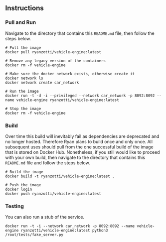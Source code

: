 ## Instructions

### Pull and Run

Navigate to the directory that contains this `README.md` file, then follow the steps below.

	# Pull the image
	docker pull ryanzotti/vehicle-engine:latest
	
	# Remove any legacy version of the containers
	docker rm -f vehicle-engine

	# Make sure the docker network exists, otherwise create it
	docker network ls
	docker network create car_network

	# Run the image
	docker run -t -d -i --privileged --network car_network -p 8092:8092 --name vehicle-engine ryanzotti/vehicle-engine:latest

	# Stop the image
	docker rm -f vehicle-engine

### Build

Over time this build will inevitably fail as dependencies are deprecated and no longer hosted. Therefore Ryan plans to build once and only once. All subsequent uses should pull from the one successful build of the image that is stored on Docker Hub. Nonetheless, if you still would like to proceed with your own build, then navigate to the directory that contains this `README.md` file and follow the steps below.

	# Build the image
	docker build -t ryanzotti/vehicle-engine:latest .
	
	# Push the image
	docker login
	docker push ryanzotti/vehicle-engine:latest


### Testing

You can also run a stub of the service.

	docker run -t -i --network car_network -p 8092:8092 --name vehicle-engine ryanzotti/vehicle-engine:latest python3 /root/tests/fake_server.py